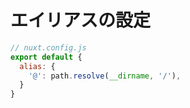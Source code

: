 # エイリアスの設定

```js
// nuxt.config.js
export default {
  alias: {
    '@': path.resolve(__dirname, '/'),
  } 
}
```